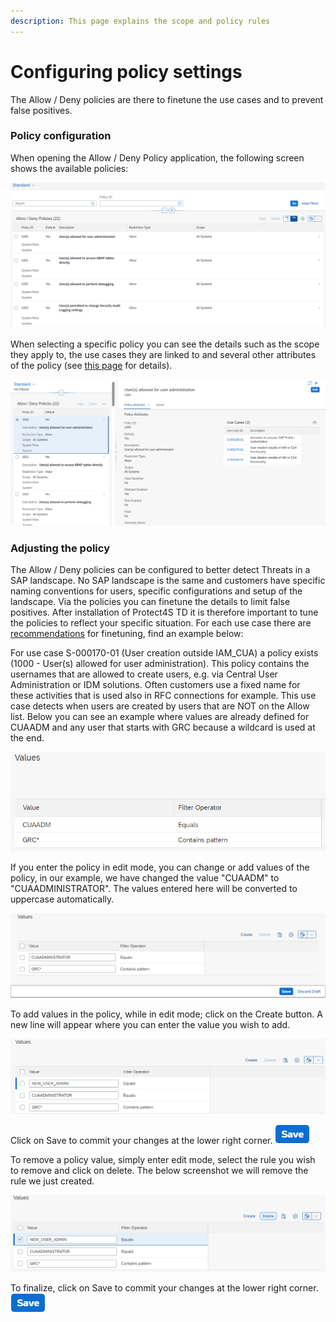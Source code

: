 ```yaml
---
description: This page explains the scope and policy rules
---
```


# Configuring policy settings

​The Allow / Deny policies are there to finetune the use cases and to prevent false positives.&#x20;

### Policy configuration

When opening the Allow / Deny Policy application, the following screen shows the available policies:

![Allow / Deny Polices list](<../../.gitbook/assets/image (31) (1).png>)

When selecting a specific policy you can see the details such as the scope they apply to, the use cases they are linked to and several other attributes of the policy (see [this page](./) for details).

![Policy details](<../../.gitbook/assets/image (71).png>)

### Adjusting the policy&#x20;

The Allow / Deny policies can be configured to better detect Threats in a SAP landscape. No SAP landscape is the same and customers have specific naming conventions for users, specific configurations and setup of the landscape. Via the policies you can finetune the details to limit false positives. After installation of Protect4S TD it is therefore important to tune the policies to reflect your specific situation. For each use case there are [recommendations](../recommendations/) for finetuning, find an example below:&#x20;

For use case S-000170-01 (User creation outside IAM\_CUA) a policy exists (1000 - User(s) allowed for user administration). This policy contains the usernames that are allowed to create users, e.g. via Central User Administration or IDM solutions. Often customers use a fixed name for these activities that is used also in RFC connections for example. This use case detects when users are created by users that are NOT on the Allow list. Below you can see an example where values are already defined for CUAADM and any user that starts with GRC because a wildcard is used at the end.

![Policy values](<../../.gitbook/assets/image (63) (1) (1) (1).png>)

If you enter the policy in edit mode, you can change or add values of the policy, in our example, we have changed the value "CUAADM" to "CUAADMINISTRATOR". The values entered here will be converted to uppercase automatically.

![Editing policy](<../../.gitbook/assets/image (61).png>)

To add values in the policy, while in edit mode; click on the Create button. A new line will appear where you can enter the value you wish to add.

![Adding a rule in a policy](<../../.gitbook/assets/image (19).png>)

Click on Save to commit your changes at the lower right corner. ![](<../../.gitbook/assets/image (33).png>)

To remove a policy value, simply enter edit mode, select the rule you wish to remove and click on delete. The below screenshot we will remove the rule we just created.

![Removing a rule](<../../.gitbook/assets/image (74).png>)

To finalize, click on Save to commit your changes at the lower right corner. ![](<../../.gitbook/assets/image (33).png>)

